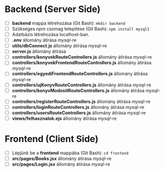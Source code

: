 # Backend (Server Side)

-   [ ] **backend** mappa létrehozása (Git Bash): `mkdir backend`
-   [ ] Szükséges _npm_ csomag telepítése (Git Bash): `npm install mysql2`
-   [ ] Adatbázis létrehozása localhost-ban.
-   [ ] **.env** állomány átírása _mysql_-re
-   [ ] **utils/dbConnect.js** állomány átírása _mysql_-re
-   [ ] **server.js** állomány átírása
-   [ ] **controllers/konyvekRouteControllers.js** állomány átírása _mysql_-re
-   [ ] **controllers/konyvekFrontendRouteControllers.js** állomány átírása _mysql_-re
-   [ ] **controllers/egyediFrontendRouteControllers.js** állomány átírása _mysql_-re
-   [ ] **controllers/ujKonyvRouteControllers.js** állomány átírása _mysql_-re
-   [ ] **controllers/konyvModositRouteControllers.js** állomány átírása _mysql_-re
-   [ ] **controllers/registerRouteControllers.js** állomány átírása _mysql_-re
-   [ ] **controllers/loginRouteControllers.js** állomány átírása _mysql_-re
-   [ ] **controllers/usersRouteControllers.js** állomány átírása _mysql_-re
-   [ ] **views/felhasznalok.ejs** állomány átírása _mysql_-re

# Frontend (Client Side)

-   [ ] Lépjünk be a **frontend** mappába (Git Bash): `cd frontend`
-   [ ] **src/pages/Books.jsx** állomány átírása _mysql_-re
-   [ ] **src/pages/Login.jsx** állomány átírása _mysql_-re
